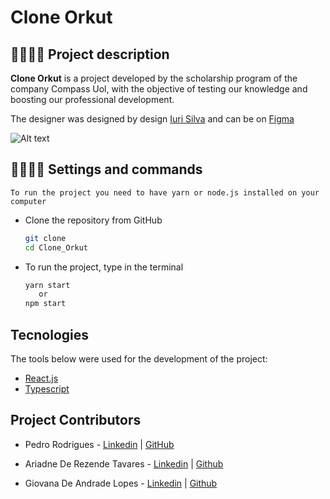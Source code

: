 # Clone Orkut
## :woman_office_worker::man_office_worker: Project description

**Clone Orkut** is a project developed by the scholarship program of the company Compass Uol, with the objective of testing our knowledge and boosting our professional development.

The designer was designed by design [Iuri Silva](https://www.instagram.com/iuricode/) and can be on [Figma](https://www.figma.com/file/Yb9IBH56g7T1hdIyZ3BMNO/Desafios---Codel%C3%A2ndia?type=design&node-id=171980-3522&mode=design&t=ukPA5HGeYBaGWiMJ-0)

![Alt text](image.png)

## :woman_office_worker::man_office_worker: Settings and commands

    To run the project you need to have yarn or node.js installed on your computer

* Clone the repository from GitHub

  ```bash
  git clone 
  cd Clone_Orkut
  ```
* To run the project, type in the terminal

  ```bash
  yarn start
     or
  npm start
  ```

## Tecnologies 

The tools below were used for the development of the project:

* [React.js](https://react.dev)
* [Typescript](https://www.typescriptlang.org)

## Project Contributors

* Pedro Rodrigues - [Linkedin](https://www.linkedin.com/in/pedro-rodrigues-50986a262/) | [GitHub](https://github.com/eupedrorodrigues)

* Ariadne De Rezende Tavares - [Linkedin](https://www.linkedin.com/in/ariadne-rezende-13895623b/) | [Github](https://github.com/ariadnerezende)

* Giovana De Andrade Lopes  - [Linkedin](https://www.linkedin.com/in/giovana-lopes-984847251/) | [Github](https://github.com/glopes2003)